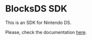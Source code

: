 # BlocksDS SDK

This is an SDK for Nintendo DS.

Please, check the documentation [here](https://blocksds.github.io/docs/).
